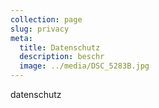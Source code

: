 ```yaml
---
collection: page
slug: privacy
meta:
  title: Datenschutz
  description: beschr
  image: ../media/DSC_5283B.jpg
---
```

datenschutz